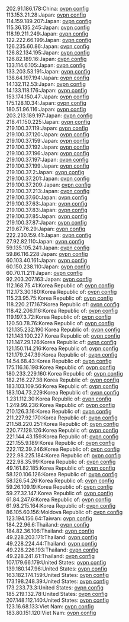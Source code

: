 202.91.186.178:China: [ovpn config](vpn/202_91_186_178.ovpn)  
113.153.21.28:Japan: [ovpn config](vpn/113_153_21_28.ovpn)  
114.159.189.207:Japan: [ovpn config](vpn/114_159_189_207.ovpn)  
115.36.135.245:Japan: [ovpn config](vpn/115_36_135_245.ovpn)  
118.19.211.249:Japan: [ovpn config](vpn/118_19_211_249.ovpn)  
122.222.66.199:Japan: [ovpn config](vpn/122_222_66_199.ovpn)  
126.235.60.86:Japan: [ovpn config](vpn/126_235_60_86.ovpn)  
126.82.134.195:Japan: [ovpn config](vpn/126_82_134_195.ovpn)  
126.82.189.16:Japan: [ovpn config](vpn/126_82_189_16.ovpn)  
133.114.6.105:Japan: [ovpn config](vpn/133_114_6_105.ovpn)  
133.203.53.191:Japan: [ovpn config](vpn/133_203_53_191.ovpn)  
138.64.197.194:Japan: [ovpn config](vpn/138_64_197_194.ovpn)  
14.132.112.53:Japan: [ovpn config](vpn/14_132_112_53.ovpn)  
14.133.118.176:Japan: [ovpn config](vpn/14_133_118_176.ovpn)  
153.174.150.47:Japan: [ovpn config](vpn/153_174_150_47.ovpn)  
175.128.10.34:Japan: [ovpn config](vpn/175_128_10_34.ovpn)  
180.51.96.116:Japan: [ovpn config](vpn/180_51_96_116.ovpn)  
203.213.189.197:Japan: [ovpn config](vpn/203_213_189_197.ovpn)  
218.41.150.225:Japan: [ovpn config](vpn/218_41_150_225.ovpn)  
219.100.37.119:Japan: [ovpn config](vpn/219_100_37_119.ovpn)  
219.100.37.120:Japan: [ovpn config](vpn/219_100_37_120.ovpn)  
219.100.37.159:Japan: [ovpn config](vpn/219_100_37_159.ovpn)  
219.100.37.192:Japan: [ovpn config](vpn/219_100_37_192.ovpn)  
219.100.37.196:Japan: [ovpn config](vpn/219_100_37_196.ovpn)  
219.100.37.197:Japan: [ovpn config](vpn/219_100_37_197.ovpn)  
219.100.37.199:Japan: [ovpn config](vpn/219_100_37_199.ovpn)  
219.100.37.2:Japan: [ovpn config](vpn/219_100_37_2.ovpn)  
219.100.37.201:Japan: [ovpn config](vpn/219_100_37_201.ovpn)  
219.100.37.209:Japan: [ovpn config](vpn/219_100_37_209.ovpn)  
219.100.37.213:Japan: [ovpn config](vpn/219_100_37_213.ovpn)  
219.100.37.60:Japan: [ovpn config](vpn/219_100_37_60.ovpn)  
219.100.37.63:Japan: [ovpn config](vpn/219_100_37_63.ovpn)  
219.100.37.83:Japan: [ovpn config](vpn/219_100_37_83.ovpn)  
219.100.37.85:Japan: [ovpn config](vpn/219_100_37_85.ovpn)  
219.100.37.87:Japan: [ovpn config](vpn/219_100_37_87.ovpn)  
219.67.76.29:Japan: [ovpn config](vpn/219_67_76_29.ovpn)  
222.230.159.41:Japan: [ovpn config](vpn/222_230_159_41.ovpn)  
27.92.82.110:Japan: [ovpn config](vpn/27_92_82_110.ovpn)  
59.135.105.241:Japan: [ovpn config](vpn/59_135_105_241.ovpn)  
59.86.116.228:Japan: [ovpn config](vpn/59_86_116_228.ovpn)  
60.103.40.161:Japan: [ovpn config](vpn/60_103_40_161.ovpn)  
60.150.238.110:Japan: [ovpn config](vpn/60_150_238_110.ovpn)  
60.70.11.211:Japan: [ovpn config](vpn/60_70_11_211.ovpn)  
92.203.207.163:Japan: [ovpn config](vpn/92_203_207_163.ovpn)  
112.168.75.41:Korea Republic of: [ovpn config](vpn/112_168_75_41.ovpn)  
112.173.30.180:Korea Republic of: [ovpn config](vpn/112_173_30_180.ovpn)  
115.23.95.75:Korea Republic of: [ovpn config](vpn/115_23_95_75.ovpn)  
118.220.217.167:Korea Republic of: [ovpn config](vpn/118_220_217_167.ovpn)  
118.42.206.116:Korea Republic of: [ovpn config](vpn/118_42_206_116.ovpn)  
119.197.3.72:Korea Republic of: [ovpn config](vpn/119_197_3_72.ovpn)  
120.50.78.76:Korea Republic of: [ovpn config](vpn/120_50_78_76.ovpn)  
121.135.232.190:Korea Republic of: [ovpn config](vpn/121_135_232_190.ovpn)  
121.143.100.227:Korea Republic of: [ovpn config](vpn/121_143_100_227.ovpn)  
121.147.29.126:Korea Republic of: [ovpn config](vpn/121_147_29_126.ovpn)  
121.150.114.216:Korea Republic of: [ovpn config](vpn/121_150_114_216.ovpn)  
121.179.247.39:Korea Republic of: [ovpn config](vpn/121_179_247_39.ovpn)  
14.54.68.43:Korea Republic of: [ovpn config](vpn/14_54_68_43.ovpn)  
175.116.16.198:Korea Republic of: [ovpn config](vpn/175_116_16_198.ovpn)  
180.233.229.160:Korea Republic of: [ovpn config](vpn/180_233_229_160.ovpn)  
182.216.227.38:Korea Republic of: [ovpn config](vpn/182_216_227_38.ovpn)  
183.103.109.56:Korea Republic of: [ovpn config](vpn/183_103_109_56.ovpn)  
183.104.73.229:Korea Republic of: [ovpn config](vpn/183_104_73_229.ovpn)  
1.231.112.30:Korea Republic of: [ovpn config](vpn/1_231_112_30.ovpn)  
1.249.99.236:Korea Republic of: [ovpn config](vpn/1_249_99_236.ovpn)  
210.126.3.16:Korea Republic of: [ovpn config](vpn/210_126_3_16.ovpn)  
211.227.92.170:Korea Republic of: [ovpn config](vpn/211_227_92_170.ovpn)  
211.58.220.251:Korea Republic of: [ovpn config](vpn/211_58_220_251.ovpn)  
220.77.128.126:Korea Republic of: [ovpn config](vpn/220_77_128_126.ovpn)  
221.144.43.159:Korea Republic of: [ovpn config](vpn/221_144_43_159.ovpn)  
221.155.9.189:Korea Republic of: [ovpn config](vpn/221_155_9_189.ovpn)  
222.112.39.246:Korea Republic of: [ovpn config](vpn/222_112_39_246.ovpn)  
222.98.225.184:Korea Republic of: [ovpn config](vpn/222_98_225_184.ovpn)  
222.98.35.99:Korea Republic of: [ovpn config](vpn/222_98_35_99.ovpn)  
49.161.82.185:Korea Republic of: [ovpn config](vpn/49_161_82_185.ovpn)  
58.120.106.126:Korea Republic of: [ovpn config](vpn/58_120_106_126.ovpn)  
58.126.54.26:Korea Republic of: [ovpn config](vpn/58_126_54_26.ovpn)  
59.26.109.19:Korea Republic of: [ovpn config](vpn/59_26_109_19.ovpn)  
59.27.32.147:Korea Republic of: [ovpn config](vpn/59_27_32_147.ovpn)  
61.84.247.6:Korea Republic of: [ovpn config](vpn/61_84_247_6.ovpn)  
61.98.215.164:Korea Republic of: [ovpn config](vpn/61_98_215_164.ovpn)  
86.105.60.156:Moldova Republic of: [ovpn config](vpn/86_105_60_156.ovpn)  
123.194.156.64:Taiwan: [ovpn config](vpn/123_194_156_64.ovpn)  
184.22.96.6:Thailand: [ovpn config](vpn/184_22_96_6.ovpn)  
184.82.36.106:Thailand: [ovpn config](vpn/184_82_36_106.ovpn)  
49.228.203.171:Thailand: [ovpn config](vpn/49_228_203_171.ovpn)  
49.228.224.44:Thailand: [ovpn config](vpn/49_228_224_44.ovpn)  
49.228.226.193:Thailand: [ovpn config](vpn/49_228_226_193.ovpn)  
49.228.241.61:Thailand: [ovpn config](vpn/49_228_241_61.ovpn)  
107.179.66.179:United States: [ovpn config](vpn/107_179_66_179.ovpn)  
139.180.147.96:United States: [ovpn config](vpn/139_180_147_96.ovpn)  
163.182.174.159:United States: [ovpn config](vpn/163_182_174_159.ovpn)  
173.198.248.39:United States: [ovpn config](vpn/173_198_248_39.ovpn)  
173.233.73.3:United States: [ovpn config](vpn/173_233_73_3.ovpn)  
185.219.132.78:United States: [ovpn config](vpn/185_219_132_78.ovpn)  
207.148.112.140:United States: [ovpn config](vpn/207_148_112_140.ovpn)  
123.16.68.133:Viet Nam: [ovpn config](vpn/123_16_68_133.ovpn)  
183.80.151.120:Viet Nam: [ovpn config](vpn/183_80_151_120.ovpn)  
